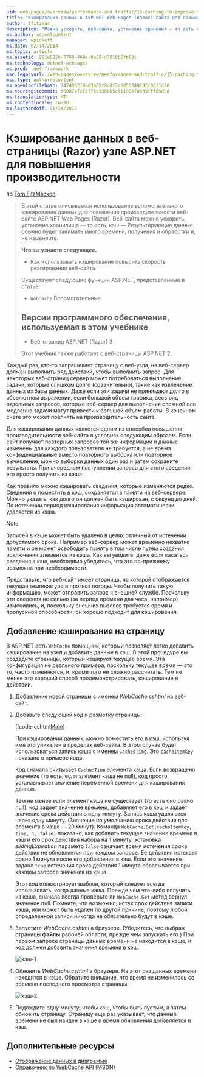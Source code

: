```yaml
---
uid: web-pages/overview/performance-and-traffic/15-caching-to-improve-the-performance-of-your-website
title: "Кэширования данных в ASP.NET Web Pages (Razor) сайта для повышения производительности | Документы Microsoft"
author: tfitzmac
description: "Можно ускорить, веб-сайта, установив хранения — то есть кэш - результаты, как правило, может потребоваться значительное время для получения и обработки данных..."
ms.author: aspnetcontent
manager: wpickett
ms.date: 02/14/2014
ms.topic: article
ms.assetid: 961e525b-7700-469e-8a68-d7010b6fb68c
ms.technology: dotnet-webpages
ms.prod: .net-framework
msc.legacyurl: /web-pages/overview/performance-and-traffic/15-caching-to-improve-the-performance-of-your-website
msc.type: authoredcontent
ms.openlocfilehash: 742409219bd3b05f8ddf2c0d5034919fc9bf1d26
ms.sourcegitcommit: 060879fcf3f73d2366b5c811986f8695fff65db8
ms.translationtype: MT
ms.contentlocale: ru-RU
ms.lasthandoff: 01/24/2018
---
```

<a name="caching-data-in-an-aspnet-web-pages-razor-site-for-better-performance"></a>Кэширование данных в веб-страницы (Razor) узле ASP.NET для повышения производительности
====================
по [Tom FitzMacken](https://github.com/tfitzmac)

> В этой статье описывается использование вспомогательного кэширования данных для повышения производительности веб-сайте ASP.NET Web Pages (Razor). Веб-сайта можно ускорить, установив хранилища &#8212; то есть, кэш &#8212; Результирующие данные, обычно будет занимать много времени, получения и обработки и, не изменяйте.
> 
> **Что вы узнаете следующее.** 
> 
> - Как использовать кэширование повысить скорость реагирования веб-сайта.
> 
> Существуют следующие функции ASP.NET, представленные в статье:
> 
> - `WebCache` Вспомогательные.
>   
> 
> ## <a name="software-versions-used-in-the-tutorial"></a>Версии программного обеспечения, используемая в этом учебнике
> 
> 
> - Веб-страниц ASP.NET (Razor) 3
>   
> 
> Этот учебник также работает с веб-страницы ASP.NET 2.


Каждый раз, кто-то запрашивает страницу с веб-узла, на веб-сервер должен выполнить ряд действий, чтобы выполнить запрос. Для некоторых веб-страниц сервер может потребоваться выполнение задачи, которые слишком долго (сравнительно), такие как извлечение данных из базы данных. Даже если эти задачи не принимают долго в абсолютном выражении, если большой объем трафика, весь ряд отдельных запросов, которые веб-сервер для выполнения сложной или медленно задачи могут привести к большой объем работы. В конечном счете это может повлиять на производительность сайта.

Для кэширования данных является одним из способов повышения производительности веб-сайта в условиях следующим образом. Если сайт получает повторных запросов той же информации и данные изменены для каждого пользователя не требуется, а не время конфиденциальные вместо повторного выборка или повторное вычисление, можно выборки данных один раз и затем сохраните результаты. При очередном поступлении запроса для этого сведения его просто получить из кэша.

Как правило можно кэшировать сведения, которые изменяются редко. Сведения о поместить в кэш, сохраняется в памяти на веб-сервере. Можно указать, как долго он должен быть кэширован, с секунд до дней. По истечении период кэширования информация автоматически удаляется из кэша.

> [!NOTE]
> Записей в кэше может быть удалено в целях отличный от истечении допустимого срока. Например веб-сервер может временно нехватке памяти и он может освободить память в том числе путем создания исключения элементов из кэша. Как вы увидите, даже если касаться сведения в кэш, необходимо убедитесь, что это по-прежнему возможна при необходимости.


Представьте, что веб-сайт имеет страница, на которой отображается текущая температура и прогноз погоды. Чтобы получить такую информацию, может отправить запрос к внешней службе. Поскольку эти сведения не сильно (за период времени два часа, например) изменились, и, поскольку внешних вызовов требуется время и пропускной способности, он хорошо подходит для кэширования.

## <a name="adding-caching-to-a-page"></a>Добавление кэширования на страницу

В ASP.NET есть `WebCache` помощник, который позволяет легко добавить кэширование на узел и добавить данные в кэш. В этой процедуре вы создадите страницы, который кэширует текущее время. Эта конфигурация не реального примера, поскольку текущее время — это то, часто изменяются, и, кроме того не сложно рассчитать. Тем не менее это хороший способ продемонстрировать, кэширование в действии.

1. Добавление новой страницы с именем *WebCache.cshtml* на веб-сайт.
2. Добавьте следующий код и разметку страницы:

    [!code-cshtml[Main](15-caching-to-improve-the-performance-of-your-website/samples/sample1.cshtml)]

    При кэшировании данных, можно поместить его в кэш, используя имя это уникален в пределах веб-сайта. В этом случае будет использоваться запись кэша с именем `CachedTime`. Это `cacheItemKey` показано в примере кода.

    Код сначала считывает `CachedTime` элемента кэша. Если возвращено значение (то есть, если элемент кэша не null), код просто устанавливает значение переменной времени для кэширования данных.

    Тем не менее если элемент кэша не существует (то есть оно равно null), код задает значение времени, добавляет его в кэш и задает значение срока действия в одну минуту. Запись кэша удаляются через одну минуту. (Значение по умолчанию срока действия для элемента в кэше — 20 минут). Команда `WebCache.Set(cacheItemKey, time, 1, false)` показано, как добавить текущее значение времени в кэш и его срок действия набора на 1 минуту. Установка *slidingExpiration* параметр `false` означает время истечения срока действия не обновляется при каждом запросе. Ее действия истекает ровно 1 минута после его добавления в кэш. Если это значение задано `true` истечения срока действия 1 минута сбрасывается при каждом запросе значения из кэша.

    Этот код иллюстрирует шаблон, который следует всегда использовать, когда данные кэша. Прежде чем что-либо получить из кэша, сначала всегда проверьте ли `WebCache.Get` метод вернул значение null. Помните, что возможно, истек срок действия записи кэша, или может быть удален по другой причине, поэтому любой определенной записи никогда не обязательно будут в кэше.
3. Запустите *WebCache.cshtml* в браузере. (Убедитесь, что выбран страницы **файлы** рабочей области, прежде чем запускать его.) При первом запросе страницы данных времени не находится в кэше, и код должен добавить значения времени в кэш.

    ![кэш-1](15-caching-to-improve-the-performance-of-your-website/_static/image1.jpg)
4. Обновить *WebCache.cshtml* в браузере. На этот раз данных времени находится в кэше. Обратите внимание, что время не изменилось со времени последнего просмотра страницы.

    ![кэш-2](15-caching-to-improve-the-performance-of-your-website/_static/image2.jpg)
5. Подождите одну минуту, чтобы кэш, чтобы быть пустым, а затем обновить страницу. Страницу еще раз указывает, что данные времени не был найден в кэше и время обновления добавляется в кэш.

<a id="Additional_Resources"></a>
## <a name="additional-resources"></a>Дополнительные ресурсы


- [Отображение данных в диаграмме](https://go.microsoft.com/fwlink/?LinkId=202895)
- [Справочник по WebCache API](https://msdn.microsoft.com/library/system.web.helpers.webcache(v=vs.99).aspx) (MSDN)
